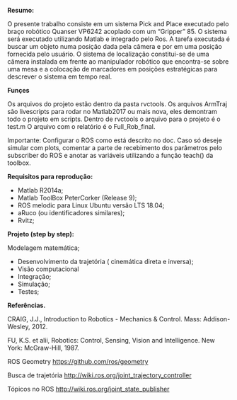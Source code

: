 **Resumo:**

O presente trabalho consiste em um sistema Pick and Place executado pelo braço robótico Quanser VP6242 acoplado com um “Gripper” 85. O sistema será executado utilizando Matlab e integrado pelo Ros.  A tarefa executada é buscar um objeto numa posição dada pela câmera e por em uma posição fornecida pelo usuário. 
O sistema de localização constitui-se de uma câmera instalada em frente ao manipulador robótico que encontra-se sobre uma mesa e a colocação de marcadores em posições estratégicas para descrever o sistema em tempo real.

**Funçes**

Os arquivos do projeto estão dentro da pasta rvctools. Os arquivos ArmTraj são livescripts para rodar no Matlab2017 ou mais nova, eles demontram todo o projeto em scripts. Dentro de rvctools o arquivo para o projeto é o test.m
O arquivo com o relatório é o Full_Rob_final.

Importante: Configurar o ROS como está descrito no doc. Caso só deseje simular com plots, comentar a parte de recebimento dos parâmetros pelo subscriber do ROS e anotar as variáveis utilizando a função teach() da toolbox.

**Requisitos para reprodução:**

* Matlab R2014a;
* Matlab ToolBox PeterCorker (Release 9); 
* ROS melodic para Linux Ubuntu versão LTS 18.04;  
* aRuco (ou identificadores similares); 
* Rvitz;
		
**Projeto (step by step):**

Modelagem matemática;
* Desenvolvimento da trajetória ( cinemática direta e inversa);
* Visão computacional
* Integração;
* Simulação;
* Testes;



**Referências.**

CRAIG, J.J., Introduction to Robotics - Mechanics & Control. Mass: Addison-Wesley, 2012.

FU, K.S. et alii, Robotics: Control, Sensing, Vision and Intelligence. New York: McGraw-Hill, 1987.

ROS Geometry 
https://github.com/ros/geometry

Busca de trajetória 
http://wiki.ros.org/joint_trajectory_controller

Tópicos no ROS
http://wiki.ros.org/joint_state_publisher


